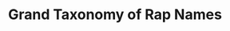 ---
title: Grand Taxonomy of Rap Names
description: a poster showing connections between rappers and various concepts
image: /images/grand-taxonomy-of-rap-names.jpeg
source: https://popchart.co/products/grand-taxonomy-of-rap-names
dimensions: [500, 671]
tags: 
  - music
  - posters
dateAdded: '2 Jul 2025'
---
